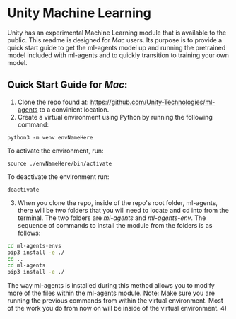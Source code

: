 # Unity Machine Learning
Unity has an experimental Machine Learning module that is available to the public. This readme is designed for *Mac* users. 
Its purpose is to provide a quick start guide to get the ml-agents model up and running the pretrained model included with ml-agents and to quickly transition to training your own model.

## Quick Start Guide for *Mac*:
1) Clone the repo found at: https://github.com/Unity-Technologies/ml-agents to a convinient location.
2) Create a virtual environment using Python by running the following command:
```
python3 -m venv envNameHere
```
To activate the environment, run:
```
source ./envNameHere/bin/activate
```
To deactivate the environment run:
```
deactivate
```
3) When you clone the repo, inside of the repo's root folder, ml-agents, there will be two folders that you will need to locate and cd into from the terminal. The two folders are *ml-agents* and *ml-agents-env*. The sequence of commands to install the module from the folders is as follows:
```sh
cd ml-agents-envs
pip3 install -e ./
cd ..
cd ml-agents
pip3 install -e ./
```
The way ml-agents is installed during this method allows you to modify more of the files within the ml-agents module.
Note: Make sure you are running the previous commands from within the virtual environment. Most of the work you do from now on will be inside of the virtual environment.
4) 
